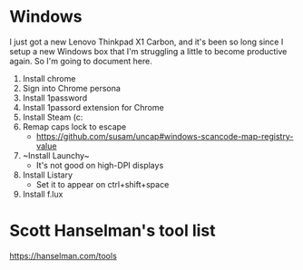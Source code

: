 # Windows

I just got a new Lenovo Thinkpad X1 Carbon, and it's been so long since I setup a new Windows box that I'm struggling a little to become productive again. So I'm going to document here.

1. Install chrome
1. Sign into Chrome persona
1. Install 1password
1. Install 1passord extension for Chrome
1. Install Steam (c:
1. Remap caps lock to escape
   - https://github.com/susam/uncap#windows-scancode-map-registry-value
1. ~Install Launchy~
   - It's not good on high-DPI displays
1. Install Listary
   - Set it to appear on ctrl+shift+space
1. Install f.lux

# Scott Hanselman's tool list
https://hanselman.com/tools


